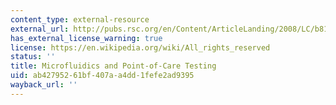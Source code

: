 ```yaml
---
content_type: external-resource
external_url: http://pubs.rsc.org/en/Content/ArticleLanding/2008/LC/b817915h
has_external_license_warning: true
license: https://en.wikipedia.org/wiki/All_rights_reserved
status: ''
title: Microfluidics and Point-of-Care Testing
uid: ab427952-61bf-407a-a4dd-1fefe2ad9395
wayback_url: ''
---
```

